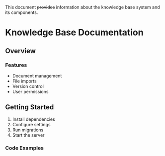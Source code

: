 This document ~~provides~~ information about the knowledge base system and its components.

# Knowledge Base Documentation

## Overview

### Features

- Document management
- File imports
- Version control
- User permissions

## Getting Started

1. Install dependencies
2. Configure settings
3. Run migrations
4. Start the server

### Code Examples
